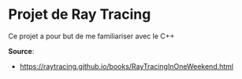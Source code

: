 # Projet de Ray Tracing

Ce projet a pour but de me familiariser avec le C++

**Source**:

- https://raytracing.github.io/books/RayTracingInOneWeekend.html
